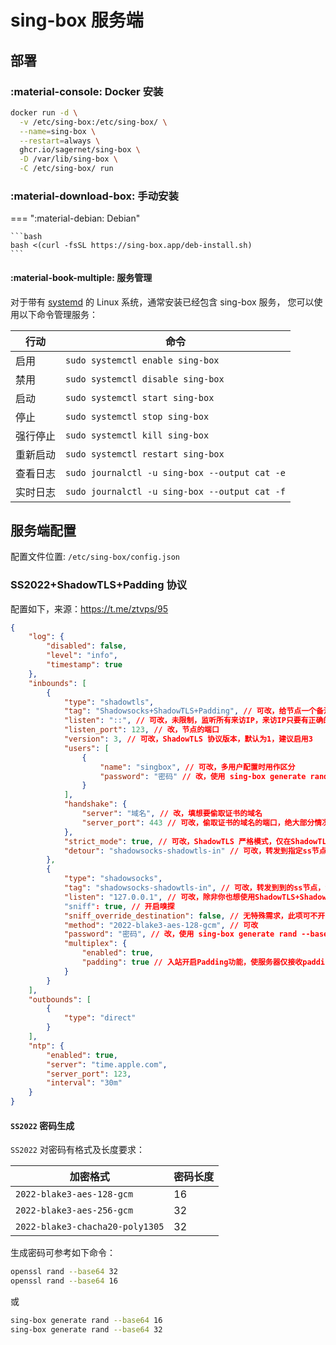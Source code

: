 # sing-box 服务端

## 部署

### :material-console: Docker 安装

```bash
docker run -d \
  -v /etc/sing-box:/etc/sing-box/ \
  --name=sing-box \
  --restart=always \
  ghcr.io/sagernet/sing-box \
  -D /var/lib/sing-box \
  -C /etc/sing-box/ run
```

### :material-download-box: 手动安装

=== ":material-debian: Debian"

    ```bash
    bash <(curl -fsSL https://sing-box.app/deb-install.sh)
    ```

#### :material-book-multiple: 服务管理

对于带有 [systemd][systemd] 的 Linux 系统，通常安装已经包含 sing-box 服务，
您可以使用以下命令管理服务：

| 行动   | 命令                                            |
|------|-----------------------------------------------|
| 启用   | `sudo systemctl enable sing-box`              |
| 禁用   | `sudo systemctl disable sing-box`             |
| 启动   | `sudo systemctl start sing-box`               |
| 停止   | `sudo systemctl stop sing-box`                |
| 强行停止 | `sudo systemctl kill sing-box`                |
| 重新启动 | `sudo systemctl restart sing-box`             |
| 查看日志 | `sudo journalctl -u sing-box --output cat -e` |
| 实时日志 | `sudo journalctl -u sing-box --output cat -f` |

[systemd]: https://systemd.io/


## 服务端配置

配置文件位置: `/etc/sing-box/config.json`

### SS2022+ShadowTLS+Padding 协议

配置如下，来源：https://t.me/ztvps/95

```json
{
    "log": {
        "disabled": false,
        "level": "info",
        "timestamp": true
    },
    "inbounds": [
        {
            "type": "shadowtls",
            "tag": "Shadowsocks+ShadowTLS+Padding", // 可改，给节点一个备注
            "listen": "::", // 可改，未限制，监听所有来访IP，来访IP只要有正确的配置，即可连接
            "listen_port": 123, // 改，节点的端口
            "version": 3, // 可改，ShadowTLS 协议版本，默认为1，建议启用3
            "users": [
                {
                    "name": "singbox", // 可改，多用户配置时用作区分
                    "password": "密码" // 改，使用 sing-box generate rand --base64 16 生成（无法使用请补全sing-box所在的绝对路径 /绝对/路径/sing-box generate rand --base64 16）
                }
            ],
            "handshake": {
                "server": "域名", // 改，填想要偷取证书的域名
                "server_port": 443 // 可改，偷取证书的域名的端口，绝大部分情况为443
            },
            "strict_mode": true, // 可改，ShadowTLS 严格模式，仅在ShadowTLS版本为3时可用
            "detour": "shadowsocks-shadowtls-in" // 可改，转发到指定ss节点，tag要和下面一致，不然会错误
        },
        {
            "type": "shadowsocks",
            "tag": "shadowsocks-shadowtls-in", // 可改，转发到到的ss节点，tag要和上面一致，不然会错误
            "listen": "127.0.0.1", // 可改，除非你也想使用ShadowTLS+Shadowsocks同时，直接连接Shadowsocks，那么就可以把listen内容直接改成 :: 即可
            "sniff": true, // 开启嗅探
            "sniff_override_destination": false, // 无特殊需求，此项可不开，具体请看Sing-Box官方文档
            "method": "2022-blake3-aes-128-gcm", // 可改
            "password": "密码", // 改，使用 sing-box generate rand --base64 16 生成（无法使用请补全sing-box所在的绝对路径 /绝对/路径/sing-box generate rand --base64 16）
            "multiplex": {
                "enabled": true,
                "padding": true // 入站开启Padding功能，使服务器仅接收padding后的数据，非padding数据拒绝入站
            }
        }
    ],
    "outbounds": [
        {
            "type": "direct"
        }
    ],
    "ntp": {
        "enabled": true,
        "server": "time.apple.com",
        "server_port": 123,
        "interval": "30m"
    }
}
```



#### `SS2022` 密码生成

`SS2022` 对密码有格式及长度要求：

| 加密格式 | 密码长度 
| ----------- | ----------- |
| `2022-blake3-aes-128-gcm`	| 16 |
| `2022-blake3-aes-256-gcm`	| 32 |
| `2022-blake3-chacha20-poly1305` |	32 |

生成密码可参考如下命令：

```bash
openssl rand --base64 32
openssl rand --base64 16
```

或

```bash
sing-box generate rand --base64 16
sing-box generate rand --base64 32
```